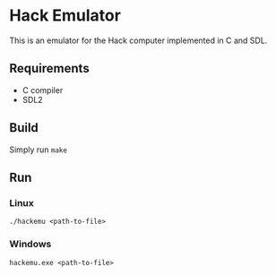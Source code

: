 # Hack Emulator
This is an emulator for the Hack computer implemented in C and SDL.

## Requirements
* C compiler
* SDL2

## Build
Simply run `make`

## Run
### Linux
`./hackemu <path-to-file>`

### Windows
`hackemu.exe <path-to-file>`